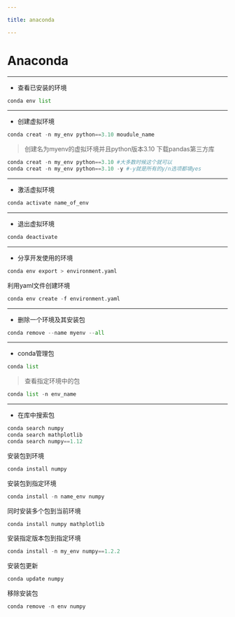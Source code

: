```yaml
---

title: anaconda

---
```

<h1>Anaconda</h1>

***

* 查看已安装的环境

```PYTHON
conda env list
```

***

* 创建虚拟环境

```python
conda creat -n my_env python==3.10 moudule_name
```

> 创建名为myenv的虚拟环境并且python版本3.10 下载pandas第三方库

```python
conda creat -n my_env python==3.10 #大多数时候这个就可以
conda creat -n my_env python==3.10 -y #-y就是所有的y/n选项都填yes
```

***

* 激活虚拟环境

```python
conda activate name_of_env
```

***

* 退出虚拟环境

```python
conda deactivate
```

***

* 分享开发使用的环境

```python
conda env export > environment.yaml
```

利用yaml文件创建环境

```python
conda env create -f environment.yaml
```



***

* 删除一个环境及其安装包

```python
conda remove --name myenv --all
```

***

* conda管理包

```python
conda list
```

> 查看指定环境中的包

```python
conda list -n env_name
```

***

* 在库中搜索包

```python
conda search numpy
conda search mathplotlib
conda search numpy==1.12
```

安装包到环境

```python
conda install numpy
```

安装包到指定环境

```python
conda install -n name_env numpy
```

同时安装多个包到当前环境

```python
conda install numpy mathplotlib
```

安装指定版本包到指定环境

```python
conda install -n my_env numpy==1.2.2
```

安装包更新

```python
conda update numpy
```

移除安装包

```python
conda remove -n env numpy
```



